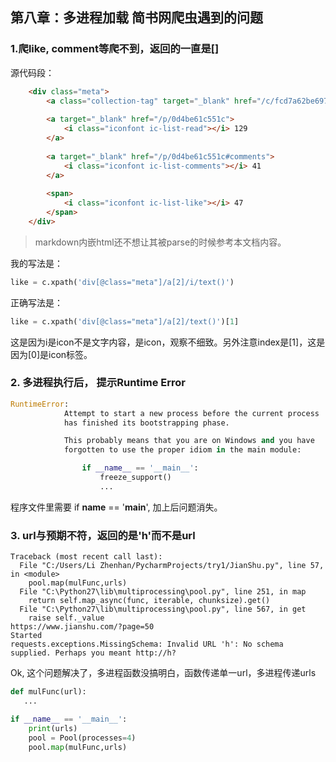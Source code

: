## 第八章：多进程加载 简书网爬虫遇到的问题

### 1.爬like, comment等爬不到，返回的一直是[]
源代码段：
```html
    <div class="meta">
        <a class="collection-tag" target="_blank" href="/c/fcd7a62be697">故事</a>
        
        <a target="_blank" href="/p/0d4be61c551c">
            <i class="iconfont ic-list-read"></i> 129
        </a>        
        
        <a target="_blank" href="/p/0d4be61c551c#comments">
            <i class="iconfont ic-list-comments"></i> 41
        </a>  
        
        <span>
            <i class="iconfont ic-list-like"></i> 47
        </span>
    </div>
```
>markdown内嵌html还不想让其被parse的时候参考本文档内容。

我的写法是：
```python
like = c.xpath('div[@class="meta"]/a[2]/i/text()')
```
正确写法是：
```python
like = c.xpath('div[@class="meta"]/a[2]/text()')[1]
```
这是因为i是icon不是文字内容，是icon，观察不细致。另外注意index是[1]，这是因为[0]是icon标签。


### 2. 多进程执行后， 提示Runtime Error
```python
RuntimeError: 
            Attempt to start a new process before the current process
            has finished its bootstrapping phase.

            This probably means that you are on Windows and you have
            forgotten to use the proper idiom in the main module:

                if __name__ == '__main__':
                    freeze_support()
                    ...
```
程序文件里需要 if __name__ == '__main__', 加上后问题消失。


### 3. url与预期不符，返回的是'h'而不是url
```
Traceback (most recent call last):
  File "C:/Users/Li Zhenhan/PycharmProjects/try1/JianShu.py", line 57, in <module>
    pool.map(mulFunc,urls)
  File "C:\Python27\lib\multiprocessing\pool.py", line 251, in map
    return self.map_async(func, iterable, chunksize).get()
  File "C:\Python27\lib\multiprocessing\pool.py", line 567, in get
    raise self._value
https://www.jianshu.com/?page=50
Started
requests.exceptions.MissingSchema: Invalid URL 'h': No schema supplied. Perhaps you meant http://h?
```
Ok, 这个问题解决了，多进程函数没搞明白，函数传递单一url，多进程传递urls
```python
def mulFunc(url):
   ...

if __name__ == '__main__':
    print(urls)
    pool = Pool(processes=4)
    pool.map(mulFunc,urls)
```
